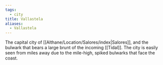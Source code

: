 ```yaml
---
tags:
  - city
title: Vallastela
aliases:
  - Vallastela
---
```


The capital city of [[Althane/Location/Salores/index|Salores]], and the bulwark that bears a large brunt of the incoming [[Tidal]]. The city is easily seen from miles away due to the mile-high, spiked bulwarks that face the coast.
